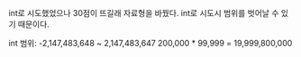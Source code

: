 int로 시도했었으나 30점이 뜨길래 자료형을 바꿨다.
int로 시도시 범위를 벗어날 수 있기 때문이다.

int 범위: -2,147,483,648 ~ 2,147,483,647
200,000 * 99,999 = 19,999,800,000